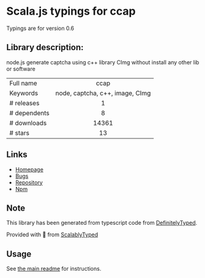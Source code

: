 
# Scala.js typings for ccap

Typings are for version 0.6

## Library description:
node.js generate captcha using c++ library CImg without install any other lib or software

|                    |                 |
| ------------------ | :-------------: |
| Full name          | ccap |
| Keywords           | node, captcha, c++, image, CImg |
| # releases         | 1 |
| # dependents       | 8 |
| # downloads        | 14361 |
| # stars            | 13 |

## Links
- [Homepage](https://github.com/DoubleSpout/ccap)
- [Bugs](https://github.com/DoubleSpout/ccap/issues)
- [Repository](https://github.com/DoubleSpout/ccap)
- [Npm](https://www.npmjs.com/package/ccap)
    


## Note
This library has been generated from typescript code from [DefinitelyTyped](https://definitelytyped.org).

Provided with :purple_heart: from [ScalablyTyped](https://github.com/oyvindberg/ScalablyTyped)

## Usage
See [the main readme](../../readme.md) for instructions.


